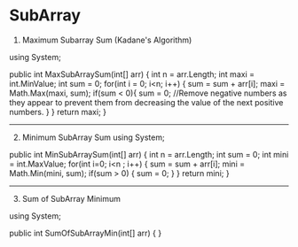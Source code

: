 # SubArray
1. Maximum Subarray Sum (Kadane's Algorithm)

  using System;
  
  public int MaxSubArraySum(int[] arr)
  {
      int n = arr.Length;
      int maxi = int.MinValue;
      int sum = 0;
      for(int i = 0; i<n; i++)
      {
          sum = sum + arr[i];
          maxi = Math.Max(maxi, sum);
          if(sum < 0){
              sum = 0;          //Remove negative numbers as they appear to prevent them from decreasing the value of the next positive numbers.
          }
      }
      return maxi;
  }


--------------------------------------------------------------------------------------------------------------------------------------------------------------------

2. Minimum SubArray Sum
  using System;

  public int MinSubArraySum(int[] arr)
  {
      int n = arr.Length;
      int sum = 0;
      int mini = int.MaxValue;
      for(int i=0; i<n ; i++)
      {
        sum = sum + arr[i];
        mini = Math.Min(mini, sum);
        if(sum > 0)
        {
          sum = 0;
        }
      }
      return mini;
  }
  
--------------------------------------------------------------------------------------------------------------------------------------------------------------------

3. Sum of SubArray Minimum

  using System;

  public int SumOfSubArrayMin(int[] arr)
  {
  }
